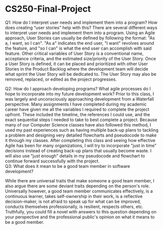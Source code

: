 # CS250-Final-Project

Q1: How do I interpret user needs and implement them into a program? How does creating “user stories” help with this? 
  There are several different ways to interpret user needs and implement them into a program. Using an Agile approach, User Stories can usually be defined by following   the format: "As a, I want, so I can". "As a" indicates the end user, "I want" revolves around the feature, and "so I can" is what the end user can accomplish with     said feature. Other critical variables of User Story is a conventional name, acceptance criteria, and the estimated size/priority of the User Story. Once a User       Story is defined, it can be placed and prioritized with other User Stories in the Product Backlog where the development team will decide what sprint the User Story     will be dedicated to. The User Story may also be removed, replaced, or edited as the project progresses.

Q2: How do I approach developing programs? What agile processes do I hope to incorporate into my future development work?
  Prior to this class, I was largely and unconsciously approaching development from a Waterfall perspective. Many assignments I have completed during my academic career   have given me all the variables I required to complete the project upfront. These included the timeline, the references I could use, and the exact sequential steps I   needed to take to best complete a project. Because many of our Computer Science classes have also followed this method, I used my past experiences such as having       multiple back-up plans to tackling a problem and designing very detailed flowcharts and pseudocode to make it through my classes. After completing this class and       seeing how effective Agile has been for many organizations, I will try to incorporate "just in time" decisions instead of creating back-up plans that usually become   waste. I will also use "just enough" details in my pseudocode and flowchart to continue forward successfully with the project.   
Q3: What does it mean to be a good team member in software development?

  While there are universal traits that make someone a good team member, I also argue there are some deviant traits depending on the person's role. Universally           however, a good team member communicates effectively, is a continuous learner, takes self-ownership in their work, is a reflective decision-maker, is not afraid to     speak up for what can be improved, conducts themselves professionally, is resilient, respects others, etc. Truthfully, you could fill a novel with answers to this     question depending on your perspective and the professional public's opinion on what it means to be a good member.
